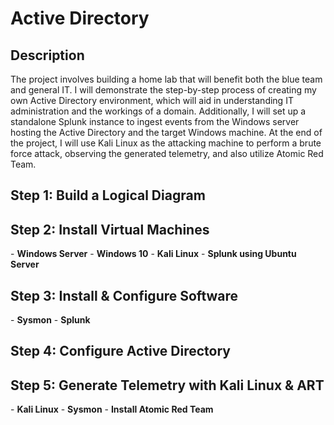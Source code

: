 # Active Directory

<h2>Description</h2>
The project involves building a home lab that will benefit both the blue team and general IT. I will demonstrate the step-by-step process of creating my own Active Directory environment, which will aid in understanding IT administration and the workings of a domain. Additionally, I will set up a standalone Splunk instance to ingest events from the Windows server hosting the Active Directory and the target Windows machine. At the end of the project, I will use Kali Linux as the attacking machine to perform a brute force attack, observing the generated telemetry, and also utilize Atomic Red Team.
<br />

<h2>Step 1: Build a Logical Diagram </h2>

<h2>Step 2: Install Virtual Machines </h2>
- <b>Windows Server</b>
- <b>Windows 10</b>
- <b>Kali Linux</b>
- <b>Splunk using Ubuntu Server</b>

<h2>Step 3: Install & Configure Software </h2>
- <b>Sysmon</b>
- <b>Splunk</b>

<h2>Step 4: Configure Active Directory </h2>

<h2>Step 5: Generate Telemetry with Kali Linux & ART </h2>
- <b>Kali Linux</b>
- <b>Sysmon</b>
- <b>Install Atomic Red Team</b>

